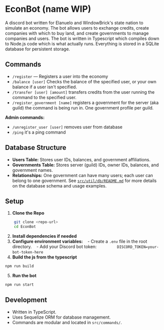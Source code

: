 # EconBot (name WIP)

A discord bot written for Elanuelo and WindowBrick's state nation to simulate an economy. The bot allows users to exchange credits, create companies with which to buy land, and create governments to manage companies and users. The bot is written in Typescript which compiles down to Node.js code which is what actually runs. Everything is stored in a SQLite database for persistent storage.
## Commands
- `/register` — Registers a user into the economy
- `/balance [user]` Checks the balance of the specified user, or your own balance if a user isn't specified. 
- `/transfer [user] [amount]` transfers credits from the user running the command to the specified user. 
- `/register_government [name]` registers a government for the server (aka guild) the command is being run in. One government profile per guild. 

**Admin commands:**
- `/unregister_user [user]` removes user from database
- `/ping` it's a ping command
## Database Structure
- **Users Table:** Stores user IDs, balances, and government affiliations.
- **Governments Table:** Stores server (guild) IDs, owner IDs, balances, and government names.
- **Relationships:** One government can have many users; each user can belong to one government.
See [`src/util/db/README.md`](src/util/db/README.md) for more details on the database schema and usage examples.
## Setup

1. **Clone the Repo**
```bash 
    git clone <repo-url>
    cd EconBot 
```
2. **Install dependencies if needed**
3. **Configure environment variables:**
   - Create a `.env` file in the root directory.
   - Add your Discord bot token:
     ```
     DISCORD_TOKEN=your-bot-token-here
     ```
  
4. **Build the js from the typescript**
```bash
npm run build
```
5. **Run the bot**
```bash
npm run start
```

## Development

- Written in TypeScript.
- Uses Sequelize ORM for database management.
- Commands are modular and located in `src/commands/`.
